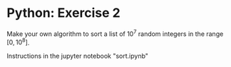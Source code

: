 # Python: Exercise 2

Make your own algorithm to sort a list of $10^7$ random integers in the range $[0, 10^8]$.

Instructions in the jupyter notebook "sort.ipynb"

